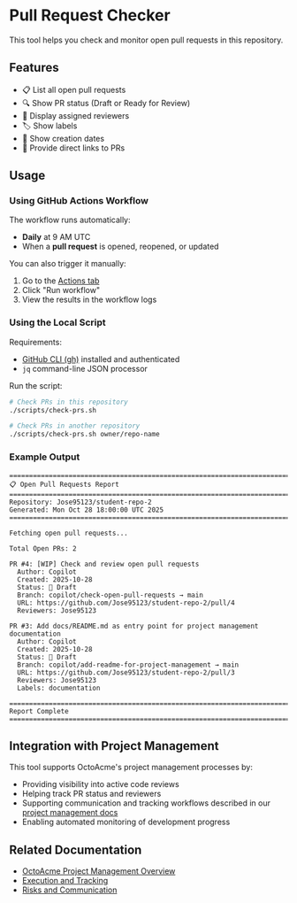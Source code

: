 # Pull Request Checker

This tool helps you check and monitor open pull requests in this repository.

## Features

- 📋 List all open pull requests
- 🔍 Show PR status (Draft or Ready for Review)
- 👥 Display assigned reviewers
- 🏷️ Show labels
- 📅 Show creation dates
- 🔗 Provide direct links to PRs

## Usage

### Using GitHub Actions Workflow

The workflow runs automatically:
- **Daily** at 9 AM UTC
- When a **pull request** is opened, reopened, or updated

You can also trigger it manually:
1. Go to the [Actions tab](../../actions/workflows/check-open-prs.yml)
2. Click "Run workflow"
3. View the results in the workflow logs

### Using the Local Script

Requirements:
- [GitHub CLI (gh)](https://cli.github.com/) installed and authenticated
- `jq` command-line JSON processor

Run the script:

```bash
# Check PRs in this repository
./scripts/check-prs.sh

# Check PRs in another repository
./scripts/check-prs.sh owner/repo-name
```

### Example Output

```
================================================================================
📋 Open Pull Requests Report
================================================================================
Repository: Jose95123/student-repo-2
Generated: Mon Oct 28 18:00:00 UTC 2025
================================================================================

Fetching open pull requests...

Total Open PRs: 2

PR #4: [WIP] Check and review open pull requests
  Author: Copilot
  Created: 2025-10-28
  Status: 🚧 Draft
  Branch: copilot/check-open-pull-requests → main
  URL: https://github.com/Jose95123/student-repo-2/pull/4
  Reviewers: Jose95123

PR #3: Add docs/README.md as entry point for project management documentation
  Author: Copilot
  Created: 2025-10-28
  Status: 🚧 Draft
  Branch: copilot/add-readme-for-project-management → main
  URL: https://github.com/Jose95123/student-repo-2/pull/3
  Reviewers: Jose95123
  Labels: documentation

================================================================================
Report Complete
================================================================================
```

## Integration with Project Management

This tool supports OctoAcme's project management processes by:

- Providing visibility into active code reviews
- Helping track PR status and reviewers
- Supporting communication and tracking workflows described in our [project management docs](../docs/)
- Enabling automated monitoring of development progress

## Related Documentation

- [OctoAcme Project Management Overview](../docs/octoacme-project-management-overview.md)
- [Execution and Tracking](../docs/octoacme-execution-and-tracking.md)
- [Risks and Communication](../docs/octoacme-risks-and-communication.md)
